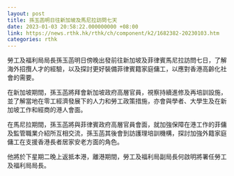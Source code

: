 ```yaml
---
layout: post
title: 孫玉菡明日往新加坡及馬尼拉訪問七天
date: 2023-01-03 20:58:22.000000000 +08:00
link: https://news.rthk.hk/rthk/ch/component/k2/1682382-20230103.htm
categories: rthk
---
```


勞工及福利局局長孫玉菡明日傍晚出發前往新加坡及菲律賓馬尼拉訪問七日，了解海外招攬人才的經驗，以及探討更好裝備菲律賓籍家庭傭工，以應對香港高齡化社會的需要。

在新加坡期間，孫玉菡將拜會新加坡政府高層官員，視察持續進修及再培訓設施，並了解當地在零工經濟發展下的人力和勞工政策措施，亦會與學者、大學生及在新加坡工作和經商的港人會面。

在馬尼拉期間，孫玉菡將與菲律賓政府高層官員會面，就加強保障在港工作的菲傭及監管職業介紹所互相交流，孫玉菡其後會到訪護理培訓機構，探討加強外籍家庭傭工在支援香港長者居家安老方面的角色。

他將於下星期二晚上返抵本港，離港期間，勞工及福利局副局長何啟明將署任勞工及福利局局長。

